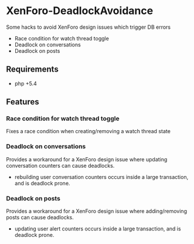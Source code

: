 # XenForo-DeadlockAvoidance

Some hacks to avoid XenForo design issues which trigger DB errors

- Race condition for watch thread toggle
- Deadlock on conversations
- Deadlock on posts

## Requirements
- php +5.4

## Features

### Race condition for watch thread toggle

Fixes a race condition when creating/removing a watch thread state

### Deadlock on conversations

Provides a workaround for a XenForo design issue where updating conversation counters can cause deadlocks.
- rebuilding user conversation counters occurs inside a large transaction, and is deadlock prone.

### Deadlock on posts

Provides a workaround for a XenForo design issue where adding/removing posts can cause deadlocks.
- updating user alert counters occurs inside a large transaction, and is deadlock prone.
